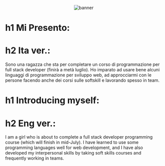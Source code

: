 <!-- Banner opzionale -->
<p align="center">
  <img src="https://capsule-render.vercel.app/api?type=waving&color=0:6e48aa,100:9d50bb&height=200&section=header&text=Hi%20there!%20I'm%20[Inti]%20👋&fontSize=40&fontColor=ffffff" alt="banner"/>
</p>

# h1 Mi Presento:
# h2 Ita ver.:
Sono una ragazza che sta per completare un corso di programmazione per full stack developer (finirà a metà luglio).
Ho imparato ad usare bene alcuni linguaggi di programmazione per sviluppo web, 
ad approcciarmi con le persone facendo anche dei corsi sulle softskill e lavorando spesso in team.

# h1 Introducing myself:
# h2 Eng ver.:
I am a girl who is about to complete a full stack developer programming course (which will finish in mid-July).
I have learned to use some programming languages well for web development,
and I have also developed my interpersonal skills by taking soft skills courses and frequently working in teams.



